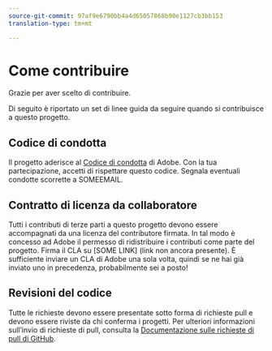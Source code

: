 ```yaml
---
source-git-commit: 97af9e6790bb4a4d65057868b90e1127cb3bb153
translation-type: tm+mt

---
```

# Come contribuire

Grazie per aver scelto di contribuire.

Di seguito è riportato un set di linee guida da seguire quando si contribuisce a questo progetto.

## Codice di condotta

Il progetto aderisce al [Codice di condotta](https://git.corp.adobe.com/OpenSourceAdvisoryBoard/starter-repo/blob/master/code-of-conduct.md) di Adobe. Con la tua partecipazione, accetti di rispettare questo codice. Segnala eventuali condotte scorrette a SOMEEMAIL.

## Contratto di licenza da collaboratore

Tutti i contributi di terze parti a questo progetto devono essere accompagnati da una licenza del contributore firmata. In tal modo è concesso ad Adobe il permesso di ridistribuire i contributi come parte del progetto. Firma il CLA su [SOME LINK] (link non ancora presente). È sufficiente inviare un CLA di Adobe una sola volta, quindi se ne hai già inviato uno in precedenza, probabilmente sei a posto!

## Revisioni del codice

Tutte le richieste devono essere presentate sotto forma di richieste pull e devono essere riviste da chi conferma i progetti. Per ulteriori informazioni sull’invio di richieste di pull,
consulta la [Documentazione sulle richieste di pull di GitHub](https://help.github.com/articles/about-pull-requests/).
